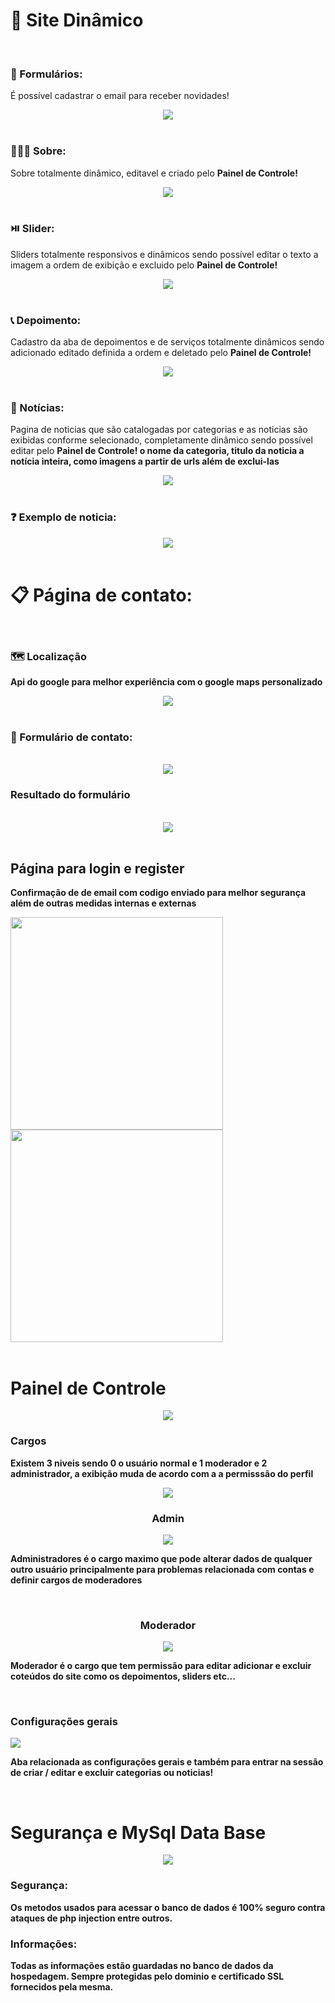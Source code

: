 # 🔮 Site Dinâmico

<br/>

### 📩 Formulários:
<p>É possível cadastrar o email para receber novidades!</p>
<div align='center'>
  <img src='https://github.com/micher12/site_dinamico/assets/84326814/707ba937-0b89-4974-b771-dbfb8f9869db'>
</div>

<br/>

### 🧑🏻‍🦱 Sobre:
<p>Sobre totalmente dinâmico, editavel e criado pelo <b>Painel de Controle!</b></p>
<div align='center'>
<img src='https://github.com/micher12/site_dinamico/assets/84326814/71723bd6-cc40-4347-9170-1d516ae61c4c'>
</div>

<br/>

### ⏯️ Slider:
<p>Sliders totalmente responsivos e dinâmicos sendo possível editar o texto a imagem a ordem de exibição e excluido pelo <b>Painel de Controle!</b></p>
<div align='center'>
  <img src='https://github.com/micher12/site_dinamico/assets/84326814/d9f20dab-e8a6-494d-856b-6942ce91fb4d'>
</div>

<br/>

### 📞 Depoimento:
<p>Cadastro da aba de depoimentos e de serviços totalmente dinâmicos sendo adicionado editado definida a ordem e deletado pelo <b>Painel de Controle!</b> </p>
<div align='center'>
  <img src='https://github.com/micher12/site_dinamico/assets/84326814/975c10b6-be4a-454a-81c5-a439a49bfe89'>  
</div>

<br/>

### 📰 Notícias:
<p>Pagina de noticias que são catalogadas por categorias e as noticias são exibidas conforme selecionado, completamente dinâmico sendo possível editar pelo <b>Painel de Controle!<b/> o nome da categoria, titulo da noticia a notícia inteira, como imagens a partir de urls além de exclui-las </p>
<div align='center'>
  <img src='https://github.com/micher12/site_dinamico/assets/84326814/36f61b52-a126-43cb-b4a1-cceac094a082'>
</div>

<br/>

### ❓ Exemplo de noticia:
<div align='center'>
  <img src='https://github.com/micher12/site_dinamico/assets/84326814/183790a6-487d-4b91-b6b4-fb3ba25d54af'>
</div>

<br/>

# 📋 Página de contato:

<br/>

### 🗺️ Localização
<p>Api do google para melhor experiência com o google maps personalizado</p>
<div align='center'>
  <img src='https://github.com/micher12/site_dinamico/assets/84326814/9e50cd03-8395-4ef4-bdf9-42fdb3c7f9aa'>
</div>

<br/>

### 📝 Formulário de contato: 

<br/>

<div align='center'>
  <img src='https://github.com/micher12/site_dinamico/assets/84326814/b62d883f-b640-4efb-8f0d-7b4cbf27c77f'>
</div>

### Resultado do formulário

<br/>

<div align='center'>
  <img src='https://github.com/micher12/site_dinamico/assets/84326814/02131dfa-fc03-47ba-be9c-74a18e9716cb'>
</div>

<br/>

## Página para login e register
Confirmação de de email com codigo enviado para melhor segurança além de outras medidas internas e externas
<div>
  <img style="width: 340px" src='https://github.com/micher12/site_dinamico/assets/84326814/9e644d26-e872-413f-a0ea-9b38318535e3'>
  <img style="width: 340px" src='https://github.com/micher12/site_dinamico/assets/84326814/335aca8e-8bfb-4629-b1f5-0afccf9fdced'>
  
</div>
<br/>

<h1>Painel de Controle</h1>
<div align='center'>
  <img src='https://github.com/micher12/site_dinamico/assets/84326814/9a031f2c-5b93-4d87-bc9b-957a7534e8db'>
</div>
<h3>Cargos </h3>
<p>Existem 3 <b>niveis</b> sendo 0 o usuário normal e 1 moderador e 2 administrador, a exibição muda de acordo com a a permisssão do perfil</p>
<div align='center'>
<img src='https://github.com/micher12/site_dinamico/assets/84326814/9468c07d-c8d4-45af-9772-c9c093d61e17'>
<h3>Admin</h3>
  <img src='https://github.com/micher12/site_dinamico/assets/84326814/202c6486-1130-4909-ae61-1ac9afd484cf'>
</div>
<p>Administradores é o cargo maximo que pode alterar dados de qualquer outro usuário principalmente para problemas relacionada com contas e definir cargos de moderadores</p>
<br/>
<div align='center'>
<h3>Moderador</h3>
  <img src='https://github.com/micher12/site_dinamico/assets/84326814/30f3216c-1ee7-4ae3-a9d1-6fa6ccc6410e'>
</div>
<p>Moderador é o cargo que tem permissão para editar adicionar e excluir coteúdos do site como os depoimentos, sliders etc...</p>
<br/>
<h3>Configurações gerais</h3>
  <img src='https://github.com/micher12/site_dinamico/assets/84326814/624bafed-cc30-4d63-9b65-1da9a4c2cf5a'>
</div>
<p>Aba relacionada as configurações gerais e também para entrar na sessão de criar / editar e excluir categorias ou noticias!</p>
<br/>

<h1>Segurança e MySql Data Base</h1>
<div align='center'>
  <img src='https://github.com/micher12/site_dinamico/assets/84326814/150afc38-2aa9-44df-8053-d65c0be94041'>
</div>
<h3>Segurança:</h3>
<p>Os metodos usados para acessar o banco de dados é 100% seguro contra ataques de php injection entre outros.</p>
<h3>Informações:</h3>
<p>Todas as informações estão guardadas no banco de dados da hospedagem. Sempre protegidas pelo dominio e certificado SSL fornecidos pela mesma.</p>
<br/>


